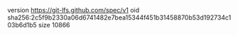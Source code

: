 version https://git-lfs.github.com/spec/v1
oid sha256:2c5f9b2330a06d6741482e7bea15344f451b31458870b53d192734c103b6d1b5
size 10866

